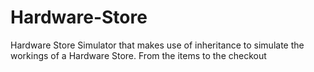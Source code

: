 # Hardware-Store
Hardware Store Simulator that makes use of inheritance to simulate the workings of a Hardware Store. From the items to the checkout
